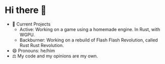 # Hi there 👋

- 🔭 Current Projects
  - Active: Working on a game using a homemade engine. In Rust, with WGPU.
  - Backburner: Working on a rebuild of Flash Flash Revolution, called Rust Rust Revolution.
- 😄 Pronouns: he/him
- ⚖️ My code and my opinions are my own.
